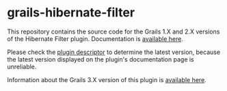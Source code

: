 # grails-hibernate-filter

This repository contains the source code for the Grails 1.X and 2.X versions of the Hibernate Filter plugin. Documentation is [available here](https://grails.org/plugin/hibernate-filter).

Please check the [plugin descriptor](https://github.com/gpc/grails-hibernate-filter/blob/master/HibernateFilterGrailsPlugin.groovy#L5) to determine the latest version, because the latest version displayed on the plugin's documentation page is unreliable.

Information about the Grails 3.X version of this plugin is [available here](https://bintray.com/piotrchowaniec/grails-plugins/grails-hibernate-filter).
